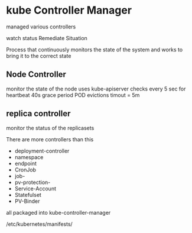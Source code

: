 # kube Controller Manager

managed various controllers

watch status
Remediate Situation

Process that continuously monitors the state of the system and works to bring it to the correct state

## Node Controller
monitor the state of the node
uses kube-apiserver
checks every 5 sec for heartbeat
40s grace period
POD evictions timout = 5m

## replica controller
monitor the status of the replicasets


There are more controllers than this
* deployment-controller
* namespace
* endpoint
* CronJob
* job-
* pv-protection-
* Service-Account
* Statefulset 
* PV-Binder

all packaged into kube-controller-manager

/etc/kubernetes/manifests/


